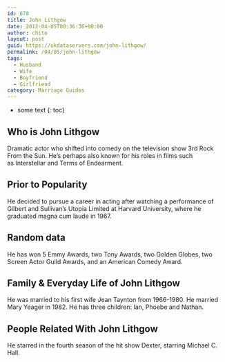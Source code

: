 ```yaml
---
id: 678
title: John Lithgow
date: 2012-04-05T00:36:36+00:00
author: chito
layout: post
guid: https://ukdataservers.com/john-lithgow/
permalink: /04/05/john-lithgow
tags:
  - Husband
  - Wife
  - Boyfriend
  - Girlfriend
category: Marriage Guides
---
```


* some text
{: toc}
          
          
## Who is  John Lithgow
                  
                  
                  
Dramatic actor who shifted into comedy on the television show 3rd Rock From the Sun. He&#8217;s perhaps also known for his roles in films such as Interstellar and Terms of Endearment. 
                  
                
                
                
## Prior to Popularity 
                  
                  
                  
He decided to pursue a career in acting after watching a performance of Gilbert and Sullivan&#8217;s Utopia Limited at Harvard University, where he graduated magna cum laude in 1967. 
                  
                
                
                
## Random data 
                  
                  
                  
He has won 5 Emmy Awards, two Tony Awards, two Golden Globes, two Screen Actor Guild Awards, and an American Comedy Award. 
                  
                
                
                
## Family & Everyday Life of John Lithgow
                  
                  
                  
He was married to his first wife Jean Taynton from 1966-1980. He married Mary Yeager in 1982. He has three children: Ian, Phoebe and Nathan. 
                  
                
                
                
## People Related With  John Lithgow
                  
                  
                  
He starred in the fourth season of the hit show Dexter, starring Michael C. Hall. 
                  
                
              
            
          
          
          
    
    
  
